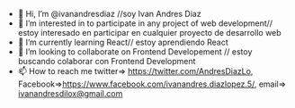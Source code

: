 - 👋 Hi, I’m @ivanandresdiaz //soy Ivan Andres Diaz
- 👀 I’m interested in to participate in any project of web development// estoy interesado en participar en cualquier proyecto de desarrollo web
- 🌱 I’m currently learning React// estoy aprendiendo React
- 💞️ I’m looking to collaborate on Frontend Developement // estoy buscando colaborar con Frontend Development
- 📫 How to reach me twitter=> https://twitter.com/AndresDiazLo, Facebook=>https://www.facebook.com/ivanandres.diazlopez.5/, email=> ivanandresdilox@gmail.com

<!---
ivanandresdiaz/ivanandresdiaz is a ✨ special ✨ repository because its `README.md` (this file) appears on your GitHub profile.
You can click the Preview link to take a look at your changes.
--->
